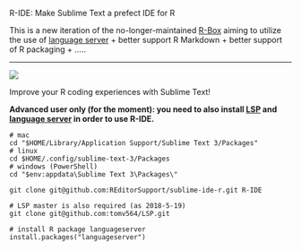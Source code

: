 R-IDE: Make Sublime Text a prefect IDE for R

This is a new iteration of the no-longer-maintained [R-Box](https://github.com/randy3k/R-Box) aiming to utilize the use
  of [language server](https://github.com/REditorSupport/languageserver) + better support R Markdown + better support of R packaging + .....

------------

<a href="https://www.paypal.me/randy3k/5usd" title="Donate to this project using Paypal"><img src="https://img.shields.io/badge/paypal-donate-blue.svg" /></a>


Improve your R coding experiences with Sublime Text!


**Advanced user only (for the moment):  you need to also install [LSP](https://github.com/tomv564/LSP) and [language server](https://github.com/REditorSupport/languageserver) in order to use R-IDE.**

```
# mac
cd "$HOME/Library/Application Support/Sublime Text 3/Packages"
# linux
cd $HOME/.config/sublime-text-3/Packages
# windows (PowerShell)
cd "$env:appdata\Sublime Text 3\Packages\"

git clone git@github.com:REditorSupport/sublime-ide-r.git R-IDE

# LSP master is also required (as 2018-5-19)
git clone git@github.com:tomv564/LSP.git
```

```
# install R package languageserver
install.packages("languageserver")
```
